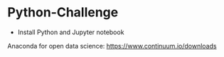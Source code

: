 # Python-Challenge

- Install Python and Jupyter notebook
 
 Anaconda for open data science:
 https://www.continuum.io/downloads
